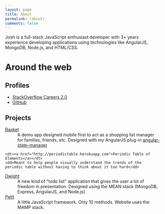 ```yaml
---
layout: page
title: About
permalink: /about/
comments: false
---
```


Josh is a full-stack JavaScript enthusiast developer with 3+ years experience developing applications using technologies like AngularJS, MongoDB, Node.js, and HTML/CSS.

# Around the web

## Profiles

<ul class="unstyled">
	<li><a href="http://careers.stackoverflow.com/joshbeam">StackOverflow Careers 2.0</a></li>
	<li><a href="https://github.com/joshbeam/">GitHub</a></li>
</ul>

## Projects

<dl>
	<dt><a href="http://joshbeam.github.io/Basket">Basket</a></dt>
	<dd>A demo app designed mobile first to act as a shopping list manager for families, friends, etc. Designed with my AngularJS plug-in <a href="http://github.com/joshbeam/angular-state-manager">angular-state-manager</a></dd>

	<dt><a href="http://periodictable.herokuapp.com">Periodic Table of Elements</a></dt>
	<dd>Meant to help people visually understand the trends of the periodic table without having to think about it too hard</dd>

<dt><a href="https://whiteboardapp.herokuapp.com">Dwight</a></dt>
	<dd>A new kind of "todo list" application that gives the user a lot of freedom in presentation. Designed using the MEAN stack (MongoDB, Express, AngularJS, and Node.js)</dd>

<dt><a href="http://www.petitjs.com">Petit</a></dt>
	<dd>A little JavaScript framework. Only 10 methods. Website uses the MAMP stack.</dd>
</dl>
